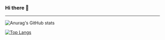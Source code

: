 ### Hi there 👋

------

![Anurag's GitHub stats](https://github-readme-stats.vercel.app/api?username=starfeeling&show_icons=true&theme=compact)

[![Top Langs](https://github-readme-stats.vercel.app/api/top-langs/?username=starfeeling)](https://github.com/anuraghazra/github-readme-stats)


<!--
**starfeeling/starfeeling** is a ✨ _special_ ✨ repository because its `README.md` (this file) appears on your GitHub profile.

Here are some ideas to get you started:

- 🔭 I’m currently working on ...
- 🌱 I’m currently learning ...
- 👯 I’m looking to collaborate on ...
- 🤔 I’m looking for help with ...
- 💬 Ask me about ...
- 📫 How to reach me: ...
- 😄 Pronouns: ...
- ⚡ Fun fact: ...
-->
